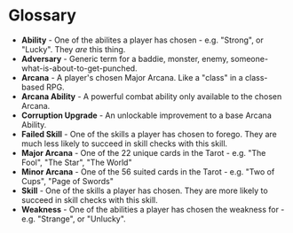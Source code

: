 # Glossary

* **Ability** - One of the abilites a player has chosen - e.g. "Strong", or "Lucky". They _are_ this thing.
* **Adversary** - Generic term for a baddie, monster, enemy, someone-what-is-about-to-get-punched.
* **Arcana** - A player's chosen Major Arcana. Like a "class" in a class-based RPG.
* **Arcana Ability** - A powerful combat ability only available to the chosen Arcana.
* **Corruption Upgrade** - An unlockable improvement to a base Arcana Ability.
* **Failed Skill** - One of the skills a player has chosen to forego. They are much less likely to succeed in skill checks with this skill.
* **Major Arcana** - One of the 22 unique cards in the Tarot - e.g. "The Fool", "The Star", "The World"
* **Minor Arcana** - One of the 56 suited cards in the Tarot - e.g. "Two of Cups", "Page of Swords"
* **Skill** - One of the skills a player has chosen. They are more likely to succeed in skill checks with this skill.
* **Weakness** - One of the abilities a player has chosen the weakness for - e.g. "Strange", or "Unlucky".
